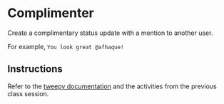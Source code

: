 # Complimenter

Create a complimentary status update with a mention to another user.

For example, `You look great @afhaque!`

## Instructions

Refer to the [tweepy documentation](http://docs.tweepy.org/en/v3.5.0/api.html#API.update_status) and the activities from the previous class session.


